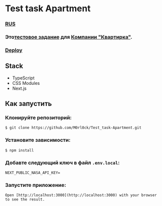 # Test task Apartment

### [RUS](https://github.com/M0rl0ck/Test_task-Apartment/blob/main/README_RUS.md)

### Это[тестовое задание](https://docs.google.com/document/d/1bSC3hgaYe69FJFKKNFHKokJ2Rs0bxkYQ9ixnBS8xn-M/edit#heading=h.zhvqi4h9zsj2) для [Компании "Квартирка"](https://kvartirka.com/).

### [Deploy](https://test-task-apartment.vercel.app/)

## Stack

- TypeScript
- CSS Modules
- Next.js

## Как запустить

### Клонируйте репозиторий:

`$ git clone https://github.com/M0rl0ck/Test_task-Apartment.git`

### Установите зависимости:

`$ npm install`

### Добавте следующий ключ в файл `.env.local`:

`NEXT_PUBLIC_NASA_API_KEY=`

### Запустите приложение:

```$ npm run dev
Open [http://localhost:3000](http://localhost:3000) with your browser to see the result.
```
